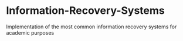 # Information-Recovery-Systems
Implementation of the most common information recovery systems for academic purposes
